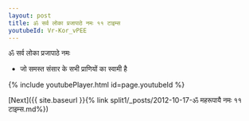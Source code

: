 ```yaml
---
layout: post
title: ॐ सर्व लोका प्रजापाठे नमः ११ टाइम्स
youtubeId: Vr-Kor_vPEE
---
```

 
 
 ॐ सर्व लोका प्रजापाठे नमः  
 
 -  जो समस्त संसार के सभी प्राणियों का स्वामी है 
 
  
 
  
 
 
 
 
 
 


{% include youtubePlayer.html id=page.youtubeId %}
 
[Next]({{ site.baseurl }}{% link  split1/_posts/2012-10-17-ॐ महरूपायै नमः ११ टाइम्स.md%})
 
